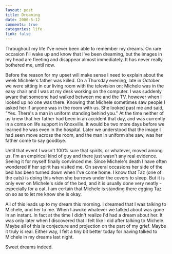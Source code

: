 ```yaml
--- 
layout: post
title: Dreaming
date: 2006-5-12
comments: true
categories: life
link: false
---
```

Throughout my life I've never been able to remember my dreams. On rare occasion I'll wake up and know that I've been dreaming, but the images in my head are fleeting and disappear almost immediately. It has never really bothered me, until now.

Before the reason for my upset will make sense I need to explain about the week Michele's father was killed. On a Thursday evening, late in October we were sitting in our living room with the television on; Michele was in the easy chair and I was at my desk working on the computer. I was suddenly aware that someone had walked between me and the TV, however when I looked up no one was there. Knowing that Michele sometimes saw people I asked her if anyone was in the room with us. She looked past me and said, "Yes. There's a man in uniform standing behind you." At the time neither of us knew that her father had been in an accident that day, and was currently in a coma on life support in Knoxville. It would be two more days before we learned he was even in the hospital. Later we understood that the image I had seen move across the room, and the man in uniform she saw, was her father come to say goodbye.

Until that event I wasn't 100% sure that spirits, or whatever, moved among us. I'm an empirical kind of guy and there just wasn't any real evidence. Seeing it for myself finally convinced me. Since Michele's death I have often wondered if her spirit has visited me. On several occasions her side of the bed has been turned down when I've come home. I know that Taz (one of the cats) is doing this when she burrows under the covers to sleep. But it is only ever on Michele's side of the bed, and it is usually done very neatly - especially for a cat. I am certain that Michele is standing there egging Taz on so as to let me know she is okay.

All of this leads up to my dream this morning. I dreamed that I was talking to Michele, and her to me. When I awoke whatever we talked about was gone in an instant. In fact at the time I didn't realize I'd had a dream about her. It was only later when I discovered that I felt like I did after talking to Michele. Maybe all of this is conjecture and projection on the part of my grief. Maybe it truly is real. Either way, I felt a tiny bit better today for having talked to Michele in my dreams last night.

Sweet dreams indeed.
